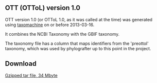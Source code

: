 ## OTT (OTToL) version 1.0

OTT version 1.0 (or OTToL 1.0, as it was called at the time) was generated using 
[taxomachine](https://github.com/OpenTreeOfLife/taxomachine) on or before 2013-03-16.

It combines the NCBI Taxonomy with the GBIF taxonomy.

The taxonomy file has a column that maps identifiers from the 'preottol' taxonomy,
which was used by phylografter up to this point in the project.

## Download

[Gzipped tar file, 34 Mbyte](https://bitbucket.org/blackrim/avatol-taxonomies/downloads/ottol_dumpv1_w_preottol_ids_uniqunames.tar.gz)

